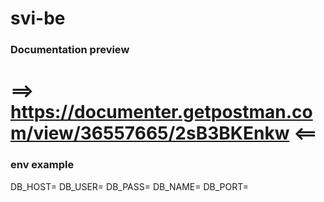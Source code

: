 # svi-be

### Documentation preview

# ==> https://documenter.getpostman.com/view/36557665/2sB3BKEnkw <==

### env example

DB_HOST=
DB_USER=
DB_PASS=
DB_NAME=
DB_PORT=
